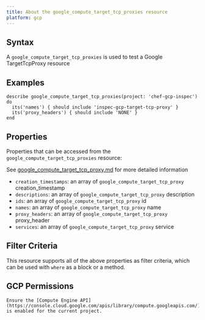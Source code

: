 ```yaml
---
title: About the google_compute_target_tcp_proxies resource
platform: gcp
---
```


## Syntax
A `google_compute_target_tcp_proxies` is used to test a Google TargetTcpProxy resource

## Examples
```
describe google_compute_target_tcp_proxies(project: 'chef-gcp-inspec') do
  its('names') { should include 'inspec-gcp-target-tcp-proxy' }
  its('proxy_headers') { should include 'NONE' }
end
```

## Properties
Properties that can be accessed from the `google_compute_target_tcp_proxies` resource:

See [google_compute_target_tcp_proxy.md](google_compute_target_tcp_proxy.md) for more detailed information
  * `creation_timestamps`: an array of `google_compute_target_tcp_proxy` creation_timestamp
  * `descriptions`: an array of `google_compute_target_tcp_proxy` description
  * `ids`: an array of `google_compute_target_tcp_proxy` id
  * `names`: an array of `google_compute_target_tcp_proxy` name
  * `proxy_headers`: an array of `google_compute_target_tcp_proxy` proxy_header
  * `services`: an array of `google_compute_target_tcp_proxy` service

## Filter Criteria
This resource supports all of the above properties as filter criteria, which can be used
with `where` as a block or a method.

## GCP Permissions

```
Ensure the [Compute Engine API](https://console.cloud.google.com/apis/library/compute.googleapis.com/) is enabled for the current project.
```
